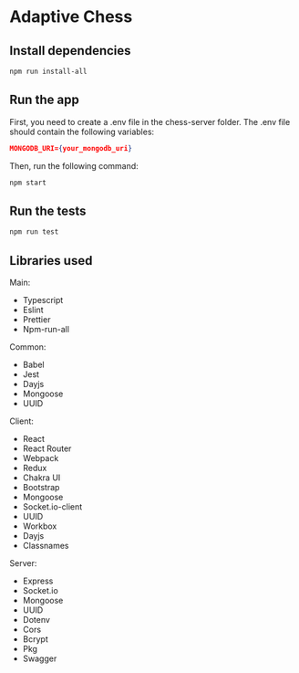 # Adaptive Chess

## Install dependencies

```bash
npm run install-all
```

## Run the app
First, you need to create a .env file in the chess-server folder. The .env file should contain the following variables:

```json
MONGODB_URI={your_mongodb_uri}
```

Then, run the following command:

```bash
npm start
```

## Run the tests

```bash
npm run test
```

## Libraries used
Main:
- Typescript
- Eslint
- Prettier
- Npm-run-all

Common:
- Babel
- Jest
- Dayjs
- Mongoose
- UUID

Client:
- React
- React Router
- Webpack
- Redux
- Chakra UI
- Bootstrap
- Mongoose
- Socket.io-client
- UUID
- Workbox
- Dayjs
- Classnames

Server:
- Express
- Socket.io
- Mongoose
- UUID
- Dotenv
- Cors
- Bcrypt
- Pkg
- Swagger
